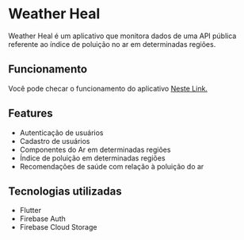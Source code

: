 # Weather Heal

Weather Heal é um aplicativo que monitora dados de uma API pública referente ao índice de poluição no ar em determinadas regiões.

## Funcionamento

Você pode checar o funcionamento do aplicativo <a href="https://youtu.be/XZis8SGiRAE" target="_blank">Neste Link.</a>

## Features

- Autenticação de usuários
- Cadastro de usuários
- Componentes do Ar em determinadas regiões
- Índice de poluição em determinadas regiões
- Recomendações de saúde com relação à poluição do ar

## Tecnologias utilizadas

- Flutter 
- Firebase Auth
- Firebase Cloud Storage